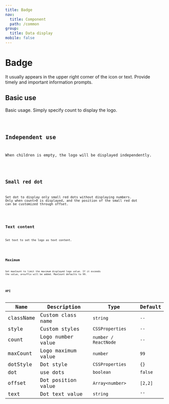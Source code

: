 ```yaml
---
title: Badge
nav:
  title: Component
  path: /common
group:
  title: Data display
mobile: false
---
```


# Badge

It usually appears in the upper right corner of the icon or text. Provide timely and important information prompts.

## Basic use

Basic usage. Simply specify count to display the logo.

<code src="./demos/index1.tsx" />

## Independent use

When children is empty, the logo will be displayed independently.

<code src="./demos/index2.tsx" />

## Small red dot

Set dot to display only small red dots without displaying numbers. Only when count>0 is displayed, and the position of the small red dot can be customized through offset.

<code src="./demos/index3.tsx" />

## Text content

Set text to set the logo as text content.

<code src="./demos/index4.tsx" />

## Maximum

Set maxCount to limit the maximum displayed logo value. If it exceeds the value, a+suffix will be added. MaxCount defaults to 99.

<code src="./demos/index5.tsx" />

## API

| Name      | Description        | Type                 | Default |
| --------- | ------------------ | -------------------- | ------- |
| className | Custom class name  | `string`             | `--`    |
| style     | Custom styles      | `CSSProperties`      | `--`    |
| count     | Logo number value  | `number / ReactNode` | `--`    |
| maxCount  | Logo maximum value | `number`             | `99`    |
| dotStyle  | Dot style          | `CSSProperties`      | `{}`    |
| dot       | use dots           | `boolean`            | `false` |
| offset    | Dot position value | `Array<number>`      | `[2,2]` |
| text      | Dot text value     | `string`             | `''`    |
